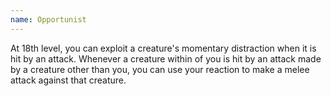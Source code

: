 ```yaml
---
name: Opportunist
---
```

At 18th level, you can exploit a creature's momentary distraction when it is hit by an attack. Whenever a creature
within <me-distance length="5" /> of you is hit by an attack made by a creature other than you, you can use your reaction to make a melee attack
against that creature.
